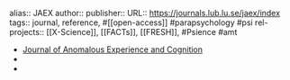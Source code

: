 alias:: JAEX
author::
publisher::
URL:: https://journals.lub.lu.se/jaex/index
tags:: journal, reference, #[[open-access]] #parapsychology #psi
rel-projects:: [[X-Science]], [[FACTs]], [[FRESH]], #Psience #amt


- [Journal of Anomalous Experience and Cognition](https://journals.lub.lu.se/jaex/index)
-
-
